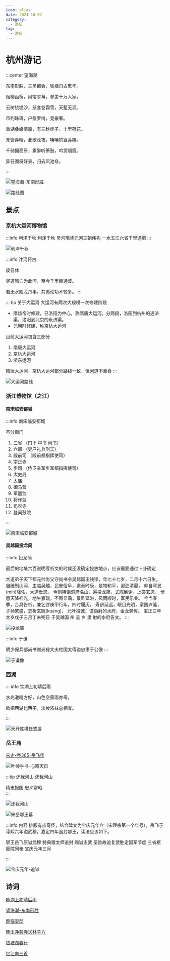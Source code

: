 ```yaml
---
icon: alias
date: 2024-10-02
category:
  - 游记
tag:
  - 游记
---
```


# 杭州游记


<!-- more -->

:::center 望海潮

东南形胜，三吴都会，钱塘自古繁华。

烟柳画桥，风帘翠幕，参差十万人家。

云树绕堤沙，怒套卷霜雪，天堑无涯。

市列珠玑，户盈罗绮，竞豪奢。

重湖叠巘清嘉，有三秋桂子，十里荷花。

羌管弄晴，菱歌泛夜，嘻嘻钓叟莲娃。

千骑拥高牙，乘醉听箫鼓，吟赏烟霞。

异日图将好景，归去凤池夸。

:::


![望海潮-东南形胜](http://cdnblog.laikecc.xyz/%E6%9C%9B%E6%B5%B7%E6%BD%AE-%E4%B8%9C%E5%8D%97%E5%BD%A2%E8%83%9C.jpeg)

![路线图](http://cdnblog.laikecc.xyz/1003_%E6%9D%AD%E5%B7%9E%E8%B7%AF%E7%BA%BF.png)

## 景点

<sblg-rate rate="5"></sblg-rate>

### 京杭大运河博物馆


:::info 利泽千秋
    利泽千秋
吴沟隋渎元河三朝伟构
一水五江六省千里通衢
:::

![利泽千秋](http://cdnblog.laikecc.xyz/%E5%A4%A7%E8%BF%90%E6%B2%B3-%E5%88%A9%E6%B3%BD%E5%8D%83%E7%A7%8B.jpeg)

:::info 汴河怀古

皮日休

尽道隋亡为此河，至今千里赖通波。

若无水殿龙舟事，共禹论功不较多。
:::

::: tip 关于大运河
大运河有两次大规模一次修建阶段
 - 隋炀帝时修建，已洛阳为中心，称隋唐大运河。分两段，洛阳到杭州的通济渠，洛阳到北京的永济渠。
 - 元朝时修建，称京杭大运河

目前大运河包含三部分

 1. 隋唐大运河
 2. 京杭大运河
 3. 浙东运河

 隋唐大运河，京杭大运河部分路线一致，但河道不重叠
:::

![大运河路线](https://cdn.jsdelivr.net/gh/qynx/cdns@main/blog/%E5%A4%A7%E8%BF%90%E6%B2%B3.jpeg)

### 浙江博物馆（之江）

<sblg-rate rate="4"></sblg-rate>

#### 南宋临安都城

:::info 南宋临安都城

不分衙门

1.  三省   （门下 中书 尚书）
2.  六部   （吏户礼兵刑工）
3.  殿前司 （殿前都指挥使司）
4.  宗正寺
5.  步司   （侍卫亲军步军都指挥使司）
6.  太史局
7.  太庙
8.  御马营
9.  军器监
10. 将作监
11. 司农寺
12. 登闻鼓院

:::

![南宋临安都城](http://cdnblog.laikecc.xyz/%E5%8D%97%E5%AE%8B-%E4%B8%B4%E5%AE%89%E9%83%BD%E5%9F%8E.webp)


#### 吴越国投龙简

:::info  投龙简

最后的地址六百说明写祈文的时候还没确定投放地点，应该需要通过卜卦确定

大道弟子天下都元帅尚父守尚书令吴越国王钱镠，年七十七岁，二月十六日生。
自统制山河，主临吴越，民安俗阜，道泰时康，是物和平，遐迩清晏，
仰自穹旻(mín)降佑，大道垂恩。
今则特诣洞府名山，遍投龙简，式陈醮谢，上答玄恩。
伏愿天降祥光，地生嘉瑞，丕图显霸，景祚延洪，风雨顺时，军民乐业。
今当春季，合具告祈，兼乞镠庚甲行年，四时履历，
寿龄延远，眼目光明，家国兴隆，子孙繁盛，志祈玄贶(kuàng)，
允叶投诚，谨诣射的水府，金龙驿传。
宝正三年太岁戊子三月丁未朔日
于吴越国 州 县 乡 里 射的水府告文。
:::

![投龙简](http://cdnblog.laikecc.xyz/%E9%92%B1%E9%95%A0-77-%E6%8A%95%E9%BE%99%E7%AE%80.webp)


:::info 于谦

明少保兵部尚书赠光禄大夫柱国太傅谥忠肃于公像
:::

![于谦像](http://cdnblog.laikecc.xyz/%E4%BA%8E%E8%B0%A6-%E5%8D%8A%E8%BA%AB%E5%83%8F.webp)

### 西湖


::: info 饮湖上初晴后雨 

水光<pinyin text="潋" title="liàn"></pinyin>滟晴方好，山色空蒙雨亦奇。

欲把西湖比西子，淡妆浓抹总相宜。

:::

![天开胜境任悠游](http://cdnblog.laikecc.xyz/%E8%A5%BF%E6%B9%96-%E5%A4%A9%E5%BC%80%E8%83%9C%E5%A2%83%E4%BB%BB%E6%82%A0%E6%B8%B8.jpeg)
 
### 岳王庙

<sblg-rate rate="5"></sblg-rate>

[宋史-卷365-岳飞传](https://zh.wikisource.org/wiki/%E5%AE%8B%E5%8F%B2/%E5%8D%B7365)


![叶帅手书-心昭天日](http://cdnblog.laikecc.xyz/%E5%8F%B6%E5%B8%85%E6%89%8B%E4%B9%A6-%E5%BF%83%E6%98%AD%E5%A4%A9%E6%97%A5-%E5%89%AA%E5%88%87.png)


:::tip 还我河山
      还我河山

精忠报国      忠义常昭     
:::

![还我河山](http://cdnblog.laikecc.xyz/%E8%BF%98%E6%88%91%E6%B2%B3%E5%B1%B1.jpeg)



![宋岳鄂王墓](http://cdnblog.laikecc.xyz/%E5%AE%8B%E5%B2%B3%E9%84%82%E5%BF%A0%E6%AD%A6%E7%8E%8B%E9%A3%9E%E5%A2%93.jpeg)

:::info  内容 
排版有点奇怪，结合碑文为宝庆元年立（宋理宗第一个年号），岳飞于淳熙六年谥武穆，嘉定四年追封鄂王，读法应该如下。


鄂王岳飞原谥武穆 特典赠太师追封 赐谥忠武
圣旨故追复武胜定国军节度
三省枢密院同奉
宝庆元年三月

:::

![宝庆元年-追谥](http://cdnblog.laikecc.xyz/%E5%AE%9D%E5%BA%86%E5%8E%9F%E5%B9%B4-%E8%BF%BD%E8%B0%A5%E5%B2%B3%E9%A3%9E.jpeg)

## 诗词

[咏湖上初晴后雨](../诗词/赵宋/饮湖上初晴后雨.md)

[望海潮-东南形胜](../诗词/赵宋/望海潮_东南形胜.md)

[题临安邸](../诗词/赵宋/题临安邸.md)

[晓出净慈寺送林子方](../诗词/赵宋/晓出净慈寺送林子方.md)

[钱塘湖春行](../诗词/李唐/钱塘湖春行.md)


[忆江南三首](../诗词/李唐/忆江南三首.md)